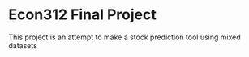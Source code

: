 # Econ312 Final Project

This project is an attempt to make a stock prediction tool using mixed datasets
